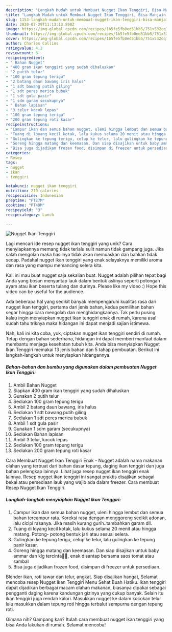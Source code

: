 ```yaml
---
description: "Langkah Mudah untuk Membuat Nugget Ikan Tenggiri, Bisa Manjain Lidah"
title: "Langkah Mudah untuk Membuat Nugget Ikan Tenggiri, Bisa Manjain Lidah"
slug: 1153-langkah-mudah-untuk-membuat-nugget-ikan-tenggiri-bisa-manjain-lidah
date: 2020-07-29T11:13:13.898Z
image: https://img-global.cpcdn.com/recipes/1b5fe5fb0ed51bb5/751x532cq70/nugget-ikan-tenggiri-foto-resep-utama.jpg
thumbnail: https://img-global.cpcdn.com/recipes/1b5fe5fb0ed51bb5/751x532cq70/nugget-ikan-tenggiri-foto-resep-utama.jpg
cover: https://img-global.cpcdn.com/recipes/1b5fe5fb0ed51bb5/751x532cq70/nugget-ikan-tenggiri-foto-resep-utama.jpg
author: Charles Collins
ratingvalue: 4.3
reviewcount: 6
recipeingredient:
- " Bahan Nugget"
- "400 gram ikan tenggiri yang sudah dihaluskan"
- "2 putih telur"
- "100 gram tepung terigu"
- "2 batang daun bawang iris halus"
- "1 sdt bawang putih giling"
- "1 sdt peres merica bubuk"
- "1 sdt gula pasir"
- "1 sdm garam secukupnya"
- " Bahan lapisan"
- "3 telur kocok lepas"
- "100 gram tepung terigu"
- "200 gram tepung roti kasar"
recipeinstructions:
- "Campur ikan dan semua bahan nugget, uleni hingga lembut dan semua bahan tercampur rata. Koreksi rasa dengan menggoreng sedikit adonan, lalu cicipi rasanya. Jika masih kurang gurih..tambahkan garam dll."
- "Tuang di loyang kecil kotak, lalu kukus selama 20 menit atau hingga matang. Potong- potong bentuk jari atau sesuai selera."
- "Gulingkan ke tepung terigu, celup ke telur, lalu gulingkan ke tepung panir kasar."
- "Goreng hingga matang dan keemasan. Dan siap disajikan untuk baby ammar dan klg tercinta🥰🥰, enak disantap bersama saos tomat atau sambal"
- "Bisa juga dijadikan frozen food, disimpan di freezer untuk persediaan."
categories:
- Resep
tags:
- nugget
- ikan
- tenggiri

katakunci: nugget ikan tenggiri 
nutrition: 219 calories
recipecuisine: Indonesian
preptime: "PT27M"
cooktime: "PT49M"
recipeyield: "3"
recipecategory: Lunch

---
```



![Nugget Ikan Tenggiri](https://img-global.cpcdn.com/recipes/1b5fe5fb0ed51bb5/751x532cq70/nugget-ikan-tenggiri-foto-resep-utama.jpg)

Lagi mencari ide resep nugget ikan tenggiri yang unik? Cara menyiapkannya memang tidak terlalu sulit namun tidak gampang juga. Jika salah mengolah maka hasilnya tidak akan memuaskan dan bahkan tidak sedap. Padahal nugget ikan tenggiri yang enak selayaknya memiliki aroma dan rasa yang mampu memancing selera kita.

Kali ini mau buat nugget saja sekalian buat. Nugget adalah pilihan tepat bagi Anda yang bosan menyantap lauk dalam bentuk aslinya seperti potongan ayam atau ikan beserta tulang dan durinya. Please like my video :) Hope this video can be useful for the audience.

Ada beberapa hal yang sedikit banyak mempengaruhi kualitas rasa dari nugget ikan tenggiri, pertama dari jenis bahan, kedua pemilihan bahan segar hingga cara mengolah dan menghidangkannya. Tak perlu pusing kalau ingin menyiapkan nugget ikan tenggiri enak di rumah, karena asal sudah tahu triknya maka hidangan ini dapat menjadi sajian istimewa.


Nah, kali ini kita coba, yuk, ciptakan nugget ikan tenggiri sendiri di rumah. Tetap dengan bahan sederhana, hidangan ini dapat memberi manfaat dalam membantu menjaga kesehatan tubuh kita. Anda bisa menyiapkan Nugget Ikan Tenggiri memakai 13 jenis bahan dan 5 tahap pembuatan. Berikut ini langkah-langkah untuk menyiapkan hidangannya.

<!--inarticleads1-->

##### Bahan-bahan dan bumbu yang digunakan dalam pembuatan Nugget Ikan Tenggiri:

1. Ambil  Bahan Nugget
1. Siapkan 400 gram ikan tenggiri yang sudah dihaluskan
1. Gunakan 2 putih telur
1. Sediakan 100 gram tepung terigu
1. Ambil 2 batang daun bawang, iris halus
1. Sediakan 1 sdt bawang putih giling
1. Sediakan 1 sdt peres merica bubuk
1. Ambil 1 sdt gula pasir
1. Gunakan 1 sdm garam (secukupnya)
1. Sediakan  Bahan lapisan
1. Ambil 3 telur, kocok lepas
1. Sediakan 100 gram tepung terigu
1. Sediakan 200 gram tepung roti kasar


Cara Membuat Nugget Ikan Tenggiri Enak - Nugget adalah nama makanan olahan yang terbuat dari bahan dasar tepung, daging ikan tenggiri dan juga bahan pelengkap lainnya. Lihat juga resep nugget ikan tenggiri enak lainnya. Resep nugget ikan tenggiri ini sangat praktis disajikan sebagai bekal atau persediaan lauk yang wajib ada dalam freezer. Cara membuat Resep Nugget Ikan Tenggiri. 

<!--inarticleads2-->

##### Langkah-langkah menyiapkan Nugget Ikan Tenggiri:

1. Campur ikan dan semua bahan nugget, uleni hingga lembut dan semua bahan tercampur rata. Koreksi rasa dengan menggoreng sedikit adonan, lalu cicipi rasanya. Jika masih kurang gurih..tambahkan garam dll.
1. Tuang di loyang kecil kotak, lalu kukus selama 20 menit atau hingga matang. Potong- potong bentuk jari atau sesuai selera.
1. Gulingkan ke tepung terigu, celup ke telur, lalu gulingkan ke tepung panir kasar.
1. Goreng hingga matang dan keemasan. Dan siap disajikan untuk baby ammar dan klg tercinta🥰🥰, enak disantap bersama saos tomat atau sambal
1. Bisa juga dijadikan frozen food, disimpan di freezer untuk persediaan.


Blender ikan, roti tawar dan telur, angkat. Siap disajikan hangat, Selamat mencoba resep Nugget Ikan Tenggiri Menu Sehat Buah Hatiku. Ikan tenggiri dapat dijadikan berbagai macam olahan makanan, biasanya dipakai sebagai pengganti daging karena kandungan gizinya yang cukup banyak. Selain itu ikan tenggiri juga rendah kalori. Masukkan nugget ke dalam kocokan telur lalu masukkan dalam tepung roti hingga terbalut sempurna dengan tepung roti. 

Gimana nih? Gampang kan? Itulah cara membuat nugget ikan tenggiri yang bisa Anda lakukan di rumah. Selamat mencoba!
